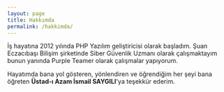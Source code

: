 ```yaml
---
layout: page
title: Hakkımda
permalink: /hakkimda/
---
```


İş hayatına 2012 yılında PHP Yazılım geliştiricisi olarak başladım. Şuan Eczacıbaşı Bilişim şirketinde Siber Güvenlik Uzmanı olarak çalışmaktayım bunun yanında Purple Teamer olarak çalışmalar yapıyorum.

Hayatımda bana yol gösteren, yönlendiren ve öğrendiğim her şeyi bana öğreten **Üstad-ı Azam İsmail SAYGILI**'ya teşekkür ederim.
